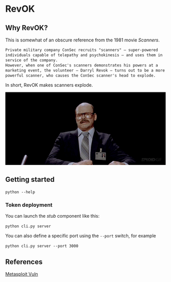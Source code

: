 # RevOK

## Why RevOK?

This is somewhat of an obscure reference from the 1981 movie *Scanners*.

    Private military company ConSec recruits "scanners" – super-powered individuals capable of telepathy and psychokinesis – and uses them in service of the company.
    However, when one of ConSec's scanners demonstrates his powers at a marketing event, the volunteer – Darryl Revok – turns out to be a more powerful scanner, who causes the ConSec scanner's head to explode.

In short, RevOK makes scanners explode.

![scanners](docs/img/scanners.gif)

## Getting started 

`python --help`

### Token deployment

You can launch the *stub* component like this:

`python cli.py server`

You can also define a specific port using the `--port` switch, for example

`python cli.py server --port 3000`



### 

### 

## References

[Metasploit Vuln](https://avalz.it/)
